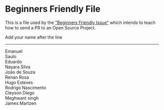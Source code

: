 # Beginners Friendly File

This is a file used by the ["Beginners Friendly Issue"](https://github.com/Cv-Keep/cvkeep-frontend/issues/10) which intends to teach how to send a PR to an Open Source Project.

Add your name after the line

---

Emanuel  
Saulo  
Eduardo  
Nayara Silva  
João de Souza  
Renan Rosa  
Hugo Esteves  
Rodrigo Nascimento  
Cleyson Diego  
Meghwant singh  
James Martzen  
